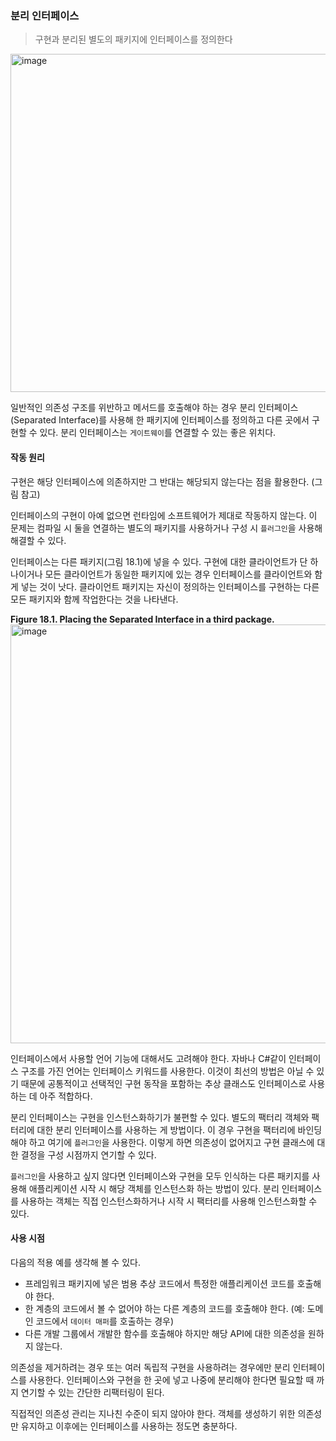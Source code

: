 ### 분리 인터페이스

> 구현과 분리된 별도의 패키지에 인터페이스를 정의한다

<img width="541" alt="image" src="https://github.com/jongfeel/BookReview/assets/17442457/cfd3d7a4-3861-4671-ad18-70d04e75626f">

일반적인 의존성 구조를 위반하고 메서드를 호출해야 하는 경우
분리 인터페이스(Separated Interface)를 사용해 한 패키지에 인터페이스를 정의하고 다른 곳에서 구현할 수 있다.
분리 인터페이스는 `게이트웨이`를 연결할 수 있는 좋은 위치다.

#### 작동 원리

구현은 해당 인터페이스에 의존하지만 그 반대는 해당되지 않는다는 점을 활용한다. (그림 참고)

인터페이스의 구현이 아예 없으면 런타임에 소프트웨어가 제대로 작동하지 않는다.
이 문제는 컴파일 시 둘을 연결하는 별도의 패키지를 사용하거나 구성 시 `플러그인`을 사용해 해결할 수 있다.

인터페이스는 다른 패키지(그림 18.1)에 넣을 수 있다.
구현에 대한 클라이언트가 단 하나이거나 모든 클라이언트가 동일한 패키지에 있는 경우
인터페이스를 클라이언트와 함게 넣는 것이 낫다.
클라이언트 패키지는 자신이 정의하는 인터페이스를 구현하는 다른 모든 패키지와 함께 작업한다는 것을 나타낸다.

**Figure 18.1. Placing the Separated Interface in a third package.**
<img width="670" alt="image" src="https://github.com/jongfeel/BookReview/assets/17442457/ff8d3a3a-98df-4beb-96ac-1aa3308476d5">

인터페이스에서 사용할 언어 기능에 대해서도 고려해야 한다.
자바나 C#같이 인터페이스 구조를 가진 언어는 인터페이스 키워드를 사용한다.
이것이 최선의 방법은 아닐 수 있기 때문에 공통적이고 선택적인 구현 동작을 포함하는 추상 클래스도 인터페이스로 사용하는 데 아주 적합하다.

분리 인터페이스는 구현을 인스턴스화하기가 불편할 수 있다.
별도의 팩터리 객체와 팩터리에 대한 분리 인터페이스를 사용하는 게 방법이다.
이 경우 구현을 팩터리에 바인딩해야 하고 여기에 `플러그인`을 사용한다.
이렇게 하면 의존성이 없어지고 구현 클래스에 대한 결정을 구성 시점까지 연기할 수 있다.

`플러그인`을 사용하고 싶지 않다면 인터페이스와 구현을 모두 인식하는 다른 패키지를 사용해
애플리케이션 시작 시 해당 객체를 인스턴스화 하는 방법이 있다.
분리 인터페이스를 사용하는 객체는 직접 인스턴스화하거나 시작 시 팩터리를 사용해 인스턴스화할 수 있다.

#### 사용 시점

다음의 적용 예를 생각해 볼 수 있다.

- 프레임워크 패키지에 넣은 범용 추상 코드에서 특정한 애플리케이션 코드를 호출해야 한다.
- 한 계층의 코드에서 볼 수 없어야 하는 다른 계층의 코드를 호출해야 한다. (예: 도메인 코드에서 `데이터 매퍼`를 호출하는 경우)
- 다른 개발 그룹에서 개발한 함수를 호출해야 하지만 해당 API에 대한 의존성을 원하지 않는다.

의존성을 제거하려는 경우 또는 여러 독립적 구현을 사용하려는 경우에만 분리 인터페이스를 사용한다.
인터페이스와 구현을 한 곳에 넣고 나중에 분리해야 한다면 필요할 때 까지 연기할 수 있는 간단한 리팩터링이 된다.

직접적인 의존성 관리는 지나친 수준이 되지 않아야 한다.
객체를 생성하기 위한 의존성만 유지하고 이후에는 인터페이스를 사용하는 정도면 충분하다.